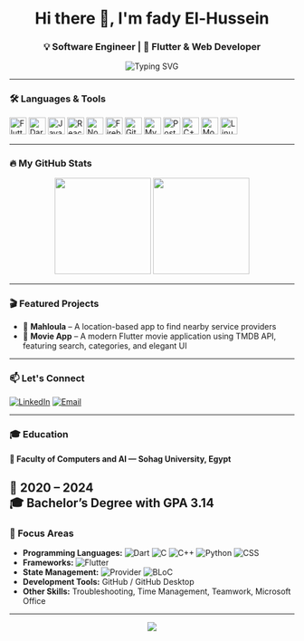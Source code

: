 

<h1 align="center">Hi there 👋, I'm fady El-Hussein</h1>
<h3 align="center">💡 Software Engineer | 🧠 Flutter & Web Developer </h3>

<p align="center">
  <img src="https://readme-typing-svg.demolab.com/?lines=Passionate+Flutter+Developer;MERN+Stack+Explorer;Loves+Clean+Code+&+Architecture;Always+Learning+New+Things&center=true&width=500&height=30&color=58A6FF&pause=1000" alt="Typing SVG" />
</p>

---



### 🛠️ Languages & Tools

<p align="left">
  <img src="https://cdn.jsdelivr.net/gh/devicons/devicon/icons/flutter/flutter-original.svg" height="30" alt="Flutter"/>
  <img src="https://cdn.jsdelivr.net/gh/devicons/devicon/icons/dart/dart-original.svg" height="30" alt="Dart"/>
  <img src="https://cdn.jsdelivr.net/gh/devicons/devicon/icons/javascript/javascript-original.svg" height="30" alt="JavaScript"/>
  <img src="https://cdn.jsdelivr.net/gh/devicons/devicon/icons/react/react-original.svg" height="30" alt="React"/>
  <img src="https://cdn.jsdelivr.net/gh/devicons/devicon/icons/nodejs/nodejs-original.svg" height="30" alt="Node.js"/>
  <img src="https://cdn.jsdelivr.net/gh/devicons/devicon/icons/firebase/firebase-plain.svg" height="30" alt="Firebase"/>
  <img src="https://cdn.jsdelivr.net/gh/devicons/devicon/icons/git/git-original.svg" height="30" alt="Git" />
  <img src="https://cdn.jsdelivr.net/gh/devicons/devicon/icons/mysql/mysql-original.svg" height="30" alt="MySQL"/>
  <img src="https://cdn.jsdelivr.net/gh/devicons/devicon/icons/postman/postman-original.svg" height="30" alt="Postman" />
  <img src="https://cdn.jsdelivr.net/gh/devicons/devicon/icons/cplusplus/cplusplus-original.svg" height="30" alt="C++" />
  <img src="https://cdn.jsdelivr.net/gh/devicons/devicon/icons/mongodb/mongodb-original.svg" height="30" alt="MongoDB" />
  <img src="https://cdn.jsdelivr.net/gh/devicons/devicon/icons/linux/linux-original.svg" height="30" alt="Linux"/>
  
</p>

---

### 🔥 My GitHub Stats

<p align="center">
  <img height="170" src="https://github-readme-stats.vercel.app/api?username=mohamedkter&show_icons=true&theme=radical" />
  <img height="170" src="https://github-readme-stats.vercel.app/api/top-langs/?username=mohamedkter&layout=compact&theme=radical" />
</p>

---

### 🎬 Featured Projects

- 🔧 **Mahloula** – A location-based app to find nearby service providers  
- 🎥 **Movie App** – A modern Flutter movie application using TMDB API, featuring search, categories, and elegant UI  

---

### 📫 Let's Connect

[![LinkedIn](https://img.shields.io/badge/LinkedIn-0077B5?style=for-the-badge&logo=linkedin&logoColor=white)](https://www.linkedin.com/in/fady-elhussein-%F0%9F%87%B5%F0%9F%87%B8-542ba0210)  [![Email](https://img.shields.io/badge/Email-D14836?style=for-the-badge&logo=gmail&logoColor=white)](mailto:fadyhbakry@gmail.com)



---
### 🎓 Education

#### 🏫 Faculty of Computers and AI — Sohag University, Egypt  
📅 2020 – 2024  
🎓 Bachelor’s Degree with GPA 3.14
---

### 📌 Focus Areas

- **Programming Languages:**  ![Dart](https://img.shields.io/badge/Dart-0175C2?style=for-the-badge&logo=dart&logoColor=white) ![C](https://img.shields.io/badge/C-A8B9CC?style=for-the-badge&logo=c&logoColor=white) ![C++](https://img.shields.io/badge/C%2B%2B-00599C?style=for-the-badge&logo=c%2B%2B&logoColor=white) ![Python](https://img.shields.io/badge/Python-3776AB?style=for-the-badge&logo=python&logoColor=white) ![CSS](https://img.shields.io/badge/CSS-1572B6?style=for-the-badge&logo=css3&logoColor=white)
- **Frameworks:** ![Flutter](https://img.shields.io/badge/Flutter-02569B?style=for-the-badge&logo=flutter&logoColor=white)
- **State Management:** ![Provider](https://img.shields.io/badge/State%20Management-Provider-blue) ![BLoC](https://img.shields.io/badge/State%20Management-BLoC-orange)
- **Development Tools:**  GitHub / GitHub Desktop
- **Other Skills:**  Troubleshooting, Time Management, Teamwork, Microsoft Office

---

<p align="center">
  <img src="https://img.shields.io/badge/Computer%20Science-Focus-blueviolet?style=for-the-badge&logo=apple&logoColor=white" />
</p>


